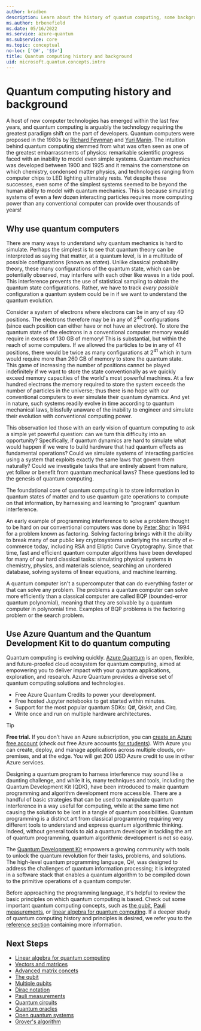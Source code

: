 ```yaml
---
author: bradben
description: Learn about the history of quantum computing, some background describing how it works, and about Azure Quantum and the Quantum Development Kit (QDK).
ms.author: brbenefield
ms.date: 05/16/2022
ms.service: azure-quantum
ms.subservice: core
ms.topic: conceptual
no-loc: ['Q#', '$$v']
title: Quantum computing history and background
uid: microsoft.quantum.concepts.intro
---
```


# Quantum computing history and background

A host of new computer technologies has emerged within the last few years, and quantum computing is arguably the technology requiring the greatest paradigm shift on the part of developers.  Quantum computers were proposed in the 1980s by [Richard Feynman](https://en.wikipedia.org/wiki/Richard_Feynman) and [Yuri Manin](https://en.wikipedia.org/wiki/Yuri_Manin). The intuition behind quantum computing stemmed from what was often seen as one of the greatest embarrassments of physics: remarkable scientific progress faced with an inability to model even simple systems. Quantum mechanics was developed between 1900 and 1925 and it remains the cornerstone on which chemistry, condensed matter physics, and technologies ranging from computer chips to LED lighting ultimately rests.  Yet despite these successes, even some of the simplest systems seemed to be beyond the human ability to model with quantum mechanics.  This is because simulating systems of even a few dozen interacting particles requires more computing power than any conventional computer can provide over thousands of years!

## Why use quantum computers 

There are many ways to understand why quantum mechanics is hard to simulate.  Perhaps the simplest is to see that quantum theory can be interpreted as saying that matter, at a quantum level, is in a multitude of possible configurations (known as *states*).  Unlike classical probability theory, these many configurations of the quantum state, which can be potentially observed, may interfere with each other like waves in a tide pool.  This interference prevents the use of statistical sampling to obtain the quantum state configurations.  Rather, we have to track *every possible* configuration a quantum system could be in if we want to understand the quantum evolution.  

Consider a system of electrons where electrons can be in any of say $40$ positions.  The electrons therefore may be in any of $2^{40}$ configurations (since each position can either have or not have an electron). To store the quantum state of the electrons in a conventional computer memory would require in excess of $130$ GB of memory!  This is substantial, but within the reach of some computers.  If we allowed the particles to be in any of $41$ positions, there would be twice as many configurations at $2^{41}$ which in turn would require more than $260$ GB of memory to store the quantum state. This game of increasing the number of positions cannot be played indefinitely if we want to store the state conventionally as we quickly exceed memory capacities of the world's most powerful machines.  At a few hundred electrons the memory required to store the system exceeds the number of particles in the universe; thus there is no hope with our conventional computers to ever simulate their quantum dynamics. And yet in nature, such systems readily evolve in time according to quantum mechanical laws, blissfully unaware of the inability to engineer and simulate their evolution with conventional computing power.

This observation led those with an early vision of quantum computing to ask a simple yet powerful question: can we turn this difficulty into an opportunity?  Specifically, if quantum dynamics are hard to simulate what would happen if we were to build hardware that had quantum effects as fundamental operations?  Could we simulate systems of interacting particles using a system that exploits exactly the same laws that govern them naturally? Could we investigate tasks that are entirely absent from nature, yet follow or benefit from quantum mechanical laws?  These questions led to the genesis of quantum computing.

The foundational core of quantum computing is to store information in quantum states of matter and to use quantum gate operations to compute on that information, by harnessing and learning to "program" quantum interference.  

An early example of programming interference to solve a problem thought to be hard on our conventional computers was done by [Peter Shor](https://en.wikipedia.org/wiki/Peter_Shor) in 1994 for a problem known as factoring.  Solving factoring brings with it the ability to break many of our public key cryptosystems underlying the security of e-commerce today, including RSA and Elliptic Curve Cryptography.  Since that time, fast and efficient quantum computer algorithms have been developed for many of our hard classical tasks: simulating physical systems in chemistry, physics, and materials science, searching an unordered database, solving systems of linear equations, and machine learning.

A quantum computer isn't a supercomputer that can do everything faster or that can solve any problem. The problems a quantum computer can solve more efficiently than a classical computer are called BQP (bounded-error quantum polynomial), meaning that they are solvable by a quantum computer in polynomial time. Examples of BQP problems is the factoring problem or the search problem. 


## Use Azure Quantum and the Quantum Development Kit to do quantum computing


Quantum computing is evolving quickly. [Azure Quantum](xref:microsoft.quantum.azure-quantum-overview) is an open, flexible, and future-proofed cloud ecosystem for quantum computing, aimed at empowering you to deliver impact with your quantum applications, exploration, and research. Azure Quantum provides a diverse set of quantum computing solutions and technologies.

- Free Azure Quantum Credits to power your development.
- Free hosted Jupyter notebooks to get started within minutes.
- Support for the most popular quantum SDKs: Q#, Qiskit, and Cirq.
- Write once and run on multiple hardware architectures.

> [!Tip]
> **Free trial.** If you don’t have an Azure subscription, you can [create an Azure free account](https://azure.microsoft.com/free/?WT.mc_id=A261C142F) (check out free Azure accounts [for students](https://azure.microsoft.com/free/students/)). With Azure you can create, deploy, and manage applications across multiple clouds, on-premises, and at the edge. You will get 200 USD Azure credit to use in other Azure services. 

Designing a quantum program to harness interference may sound like a daunting challenge, and while it is, many techniques and tools, including the Quantum Development Kit (QDK), have been introduced to make quantum programming and algorithm development more accessible. There are a handful of basic strategies that can be used to manipulate quantum interference in a way useful for computing, while at the same time not causing the solution to be lost in a tangle of quantum possibilities. Quantum programming is a distinct art from classical programming requiring very different tools to understand and express quantum algorithmic thinking. Indeed, without general tools to aid a quantum developer in tackling the art of quantum programming, quantum algorithmic development is not so easy.

The [Quantum Development Kit](xref:microsoft.quantum.overview.q-sharp) empowers a growing community with tools to unlock the quantum revolution for their tasks, problems, and solutions. The high-level quantum programming language, Q#, was designed to address the challenges of quantum information processing; it is integrated in a software stack that enables a quantum algorithm to be compiled down to the primitive operations of a quantum computer.  

Before approaching the programming language, it's helpful to review the basic principles on which quantum computing is based. Check out some important quantum computing concepts, such as [the qubit](xref:microsoft.quantum.concepts.qubit), [Pauli measurements](xref:microsoft.quantum.concepts.pauli), or [linear algebra for quantum computing](xref:microsoft.quantum.overview.algebra). If a deeper study of quantum computing history and principles is desired, we refer you to the [reference section](xref:microsoft.quantum.more-information) containing more information.


## Next Steps

- [Linear algebra for quantum computing](xref:microsoft.quantum.overview.algebra)
- [Vectors and matrices](xref:microsoft.quantum.concepts.vectors)
- [Advanced matrix concets](xref:microsoft.quantum.concepts.matrix-advanced)
- [The qubit](xref:microsoft.quantum.concepts.qubit)
- [Multiple qubits](xref:microsoft.quantum.concepts.multiple-qubits)
- [Dirac notation](xref:microsoft.quantum.concepts.dirac)
- [Pauli measurements](xref:microsoft.quantum.concepts.pauli)
- [Quantum circuits](xref:microsoft.quantum.concepts.circuits)
- [Quantum oracles](xref:microsoft.quantum.concepts.oracles)
- [Open quantum systems](xref:microsoft.quantum.concepts.opensystems)
- [Grover's algorithm](xref:microsoft.quantum.concepts.grovers)


